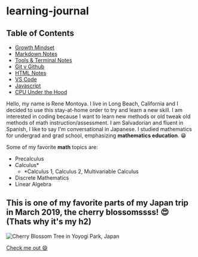 # learning-journal

## Table of Contents
- [Growth Mindset](growth-mindset.md)
- [Markdown Notes](markdown-notes.md)
- [Tools & Terminal Notes](tools-terminal.md)
- [Git v Github](git-github.md)
- [HTML Notes](html-notes.md)
- [VS Code](vscode-firstgo.md) 
- [Javascript](javascript-notes.md)
- [CPU Under the Hood](cpu-logic.md)

Hello, my name is Rene Montoya. I live in Long Beach, California and I decided to use this stay-at-home order to try and learn a new skill. I am interested in coding because I want to learn new methods or old tweak old methods of math instruction/assessment. I am Salvadorian and fluent in Spanish, I like to say I'm conversational in Japanese. I studied mathematics for undergrad and grad school, emphasizing **mathematics education**. :grin:

Some of my favorite **math** topics are:
- Precalculus
- Calculus\*
  - \*Calculus 1, Calculus 2, Multivariable Calculus
- Discrete Mathematics
- Linear Algebra

## This is one of my favorite parts of my Japan trip in March 2019, the cherry blossomssss! :heart_eyes: (Thats why it's my h2)
![Cherry Blossom Tree in Yoyogi Park, Japan](https://user-images.githubusercontent.com/64452534/80455555-d53fc700-88e0-11ea-9654-056d942b6eaa.png)

[Check me out :smile:](https://github.com/rmmo14) 


